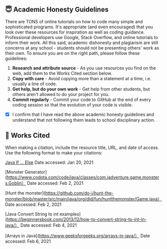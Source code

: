 
## 😇 Academic Honesty Guidelines

There are TONS of online tutorials on how to code many simple and sophisticated programs. It's appropriate (and even encouraged) that you look over these resources for inspiration as well as coding guidance. Professional developers use Google, Stack Overflow, and online tutorials to inform their work. All this said, academic dishonesty and plagiarism are still concerns at any school - students should not be presenting others' work as their own. To ensure you are on the right path, please follow these guidelines:

1. **Research and attribute source** - As you use resources you find on the web, add them to the Works Cited section below.
2. **Copy with care** - Avoid copying more than a statement at a time, i.e. usually a line of code.
3. **Get help, but do your own work** - Get help from other students, but others aren't allowed to do your project for you.
4. **Commit regularly** - Commit your code to GitHub at the end of every coding session so that the evolution of your code is visible.

- [x] I confirm that I have read the above academic honesty guidelines and understand that not following them leads to school disciplinary action.

## 📝 Works Cited

When making a citation, include the resource title, URL, and date of access. Use the following format to make your citations:

[Java If ... Else](https://www.w3schools.com/java/java_conditions.asp)
Date accessed: Jan 20, 2021

[Monster Generator](https://www.codota.com/code/java/classes/com.jadventure.game.monsters.Goblin）
Date accessed: Feb 2, 2021

[Hunt the monster](https://github.com/do-i/hunt-the-monster/blob/master/src/main/java/org/djd/fun/huntthemonster/Game.java）
Date accessed: Feb 2, 2021

[Java Convert String to int examples](https://beginnersbook.com/2013/12/how-to-convert-string-to-int-in-java/）
Date accessed: Feb 4, 2021

[Arrays in Java](https://www.geeksforgeeks.org/arrays-in-java/）
Date accessed: Feb 6, 2021